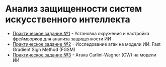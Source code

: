 # Анализ защищенности систем искусственного интеллекта

- [Практическое задание №1](./prz1/) - Установка окружения и настройка фреймворков для анализа защищенности ИИ
- [Практическое задание №2](./prz2/) - Исследование атак на модели ИИ. Fast Gradient Sign Method (FGSM)
- [Практическое задание №3](./prz3/) - Атака Carlini-Wagner (CW) на модели ИИ
